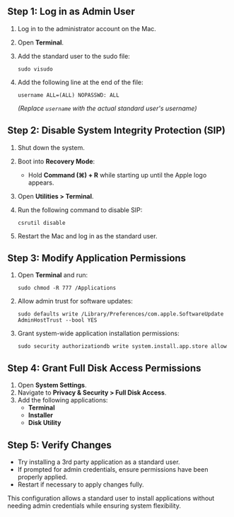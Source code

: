## Step 1: Log in as Admin User

1. Log in to the administrator account on the Mac.
2. Open **Terminal**.
3. Add the standard user to the sudo file:
    
    ```
    sudo visudo
    ```
    
4. Add the following line at the end of the file:
    
    ```
    username ALL=(ALL) NOPASSWD: ALL
    ```
    
    *(Replace `username` with the actual standard user's username)*
    

## Step 2: Disable System Integrity Protection (SIP)

1. Shut down the system.
2. Boot into **Recovery Mode**:
    - Hold **Command (⌘) + R** while starting up until the Apple logo appears.
3. Open **Utilities > Terminal**.
4. Run the following command to disable SIP:
    
    ```
    csrutil disable
    ```
    
5. Restart the Mac and log in as the standard user.

## Step 3: Modify Application Permissions

1. Open **Terminal** and run:
    
    ```
    sudo chmod -R 777 /Applications
    ```
    
2. Allow admin trust for software updates:
    
    ```
    sudo defaults write /Library/Preferences/com.apple.SoftwareUpdate AdminHostTrust --bool YES
    ```
    
3. Grant system-wide application installation permissions:
    
    ```
    sudo security authorizationdb write system.install.app.store allow
    ```
    

## Step 4: Grant Full Disk Access Permissions

1. Open **System Settings**.
2. Navigate to **Privacy & Security > Full Disk Access**.
3. Add the following applications:
    - **Terminal**
    - **Installer**
    - **Disk Utility**

## Step 5: Verify Changes

- Try installing a 3rd party application as a standard user.
- If prompted for admin credentials, ensure permissions have been properly applied.
- Restart if necessary to apply changes fully.

This configuration allows a standard user to install applications without needing admin credentials while ensuring system flexibility.
